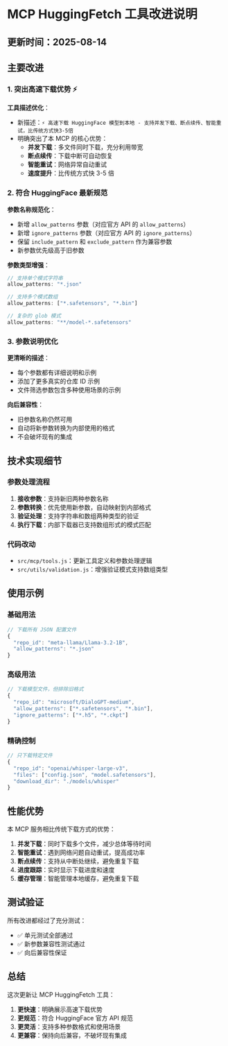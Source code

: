 # MCP HuggingFetch 工具改进说明

## 更新时间：2025-08-14

## 主要改进

### 1. 突出高速下载优势 ⚡

**工具描述优化**：
- 新描述：`⚡ 高速下载 HuggingFace 模型到本地 - 支持并发下载、断点续传、智能重试，比传统方式快3-5倍`
- 明确突出了本 MCP 的核心优势：
  - **并发下载**：多文件同时下载，充分利用带宽
  - **断点续传**：下载中断可自动恢复
  - **智能重试**：网络异常自动重试
  - **速度提升**：比传统方式快 3-5 倍

### 2. 符合 HuggingFace 最新规范

**参数名称规范化**：
- 新增 `allow_patterns` 参数（对应官方 API 的 `allow_patterns`）
- 新增 `ignore_patterns` 参数（对应官方 API 的 `ignore_patterns`）
- 保留 `include_pattern` 和 `exclude_pattern` 作为兼容参数
- 新参数优先级高于旧参数

**参数类型增强**：
```javascript
// 支持单个模式字符串
allow_patterns: "*.json"

// 支持多个模式数组
allow_patterns: ["*.safetensors", "*.bin"]

// 复杂的 glob 模式
allow_patterns: "**/model-*.safetensors"
```

### 3. 参数说明优化

**更清晰的描述**：
- 每个参数都有详细说明和示例
- 添加了更多真实的仓库 ID 示例
- 文件筛选参数包含多种使用场景的示例

**向后兼容性**：
- 旧参数名称仍然可用
- 自动将新参数转换为内部使用的格式
- 不会破坏现有的集成

## 技术实现细节

### 参数处理流程

1. **接收参数**：支持新旧两种参数名称
2. **参数转换**：优先使用新参数，自动映射到内部格式
3. **验证处理**：支持字符串和数组两种类型的验证
4. **执行下载**：内部下载器已支持数组形式的模式匹配

### 代码改动

- `src/mcp/tools.js`：更新工具定义和参数处理逻辑
- `src/utils/validation.js`：增强验证模式支持数组类型

## 使用示例

### 基础用法
```javascript
// 下载所有 JSON 配置文件
{
  "repo_id": "meta-llama/Llama-3.2-1B",
  "allow_patterns": "*.json"
}
```

### 高级用法
```javascript
// 下载模型文件，但排除旧格式
{
  "repo_id": "microsoft/DialoGPT-medium",
  "allow_patterns": ["*.safetensors", "*.bin"],
  "ignore_patterns": ["*.h5", "*.ckpt"]
}
```

### 精确控制
```javascript
// 只下载特定文件
{
  "repo_id": "openai/whisper-large-v3",
  "files": ["config.json", "model.safetensors"],
  "download_dir": "./models/whisper"
}
```

## 性能优势

本 MCP 服务相比传统下载方式的优势：

1. **并发下载**：同时下载多个文件，减少总体等待时间
2. **智能重试**：遇到网络问题自动重试，提高成功率
3. **断点续传**：支持从中断处继续，避免重复下载
4. **进度跟踪**：实时显示下载进度和速度
5. **缓存管理**：智能管理本地缓存，避免重复下载

## 测试验证

所有改进都经过了充分测试：
- ✅ 单元测试全部通过
- ✅ 新参数兼容性测试通过
- ✅ 向后兼容性保证

## 总结

这次更新让 MCP HuggingFetch 工具：
1. **更快速**：明确展示高速下载优势
2. **更规范**：符合 HuggingFace 官方 API 规范
3. **更灵活**：支持多种参数格式和使用场景
4. **更兼容**：保持向后兼容，不破坏现有集成